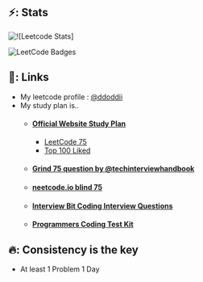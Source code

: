 ## ⚡️: Stats

![![Leetcode Stats]](https://leetcard.jacoblin.cool/ddoddii?theme=light&font=Do%20Hyeon&ext=activity)

![LeetCode Badges](https://leetcode-badge-showcase.vercel.app/api?username=ddoddii)

## 🔗: Links

- My leetcode profile : [@ddoddii](https://leetcode.com/ddoddii/)
- My study plan is..
  - #### [Official Website Study Plan](https://leetcode.com/studyplan/)
    - [LeetCode 75](https://leetcode.com/studyplan/leetcode-75/)
    - [Top 100 Liked](https://leetcode.com/studyplan/top-100-liked/)
  - #### [Grind 75 question by @techinterviewhandbook](https://www.techinterviewhandbook.org/grind75)
  - #### [neetcode.io blind 75](https://neetcode.io/practice)
  - #### [Interview Bit Coding Interview Questions](https://www.interviewbit.com/coding-interview-questions/#)
  - #### [Programmers Coding Test Kit](https://school.programmers.co.kr/learn/challenges?tab=algorithm_practice_kit)

## 🔥: Consistency is the key

- At least 1 Problem 1 Day
